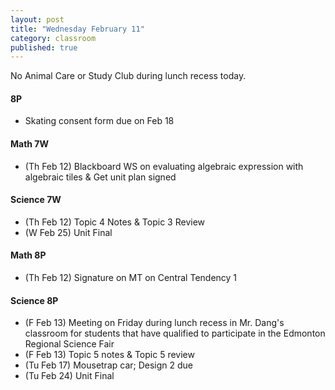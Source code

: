 ```yaml
---
layout: post
title: "Wednesday February 11"
category: classroom
published: true
---
```


<div class="alert alert-danger" role="alert">
<p>No Animal Care or Study Club during lunch recess today.</p>
</div>

#### 8P
* Skating consent form due on Feb 18

#### Math 7W
* (Th Feb 12) Blackboard WS on evaluating algebraic expression with algebraic tiles & Get unit plan signed

#### Science 7W
* (Th Feb 12) Topic 4 Notes & Topic 3 Review
* (W Feb 25) Unit Final

#### Math 8P
* (Th Feb 12) Signature on MT on Central Tendency 1

#### Science 8P
* (F Feb 13) Meeting on Friday during lunch recess in Mr. Dang's classroom for students that have qualified to participate in the Edmonton Regional Science Fair
* (F Feb 13) Topic 5 notes & Topic 5 review
* (Tu Feb 17) Mousetrap car; Design 2 due
* (Tu Feb 24) Unit Final
